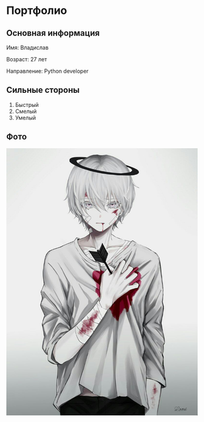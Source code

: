 # Портфолио

## Основная информация
Имя: Владислав

Возраст: 27 лет

Направление: Python developer 

## Сильные стороны

1. Быстрый
2. Смелый
3. Умелый

## Фото
![my photo](img.jpg "Photo")